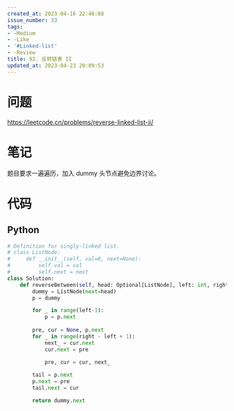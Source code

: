 ```yaml
---
created_at: 2023-04-16 22:46:08
issue_number: 33
tags:
- ~Medium
- -Like
- '#Linked-list'
- -Review
title: 92. 反转链表 II
updated_at: 2023-04-23 20:09:53
---
```


# 问题

https://leetcode.cn/problems/reverse-linked-list-ii/

# 笔记

题目要求一遍遍历，加入 dummy 头节点避免边界讨论。

# 代码

## Python

```python
# Definition for singly-linked list.
# class ListNode:
#     def __init__(self, val=0, next=None):
#         self.val = val
#         self.next = next
class Solution:
    def reverseBetween(self, head: Optional[ListNode], left: int, right: int) -> Optional[ListNode]:
        dummy = ListNode(next=head)
        p = dummy

        for _ in range(left-1):
            p = p.next
        
        pre, cur = None, p.next
        for _ in range(right - left + 1):
            next_ = cur.next
            cur.next = pre

            pre, cur = cur, next_
        
        tail = p.next
        p.next = pre
        tail.next = cur

        return dummy.next
```
